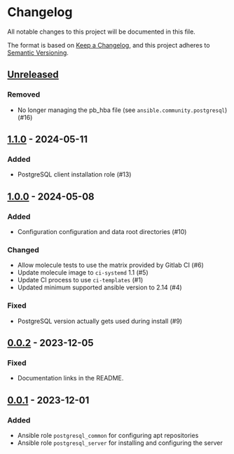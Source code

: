 # Changelog

All notable changes to this project will be documented in this file.

The format is based on [Keep a Changelog](https://keepachangelog.com/en/1.0.0/),
and this project adheres to [Semantic Versioning](https://semver.org/spec/v2.0.0.html).

## [Unreleased]

### Removed

- No longer managing the pb_hba file (see `ansible.community.postgresql`) (#16)

## [1.1.0] - 2024-05-11

### Added

- PostgreSQL client installation role (#13)

## [1.0.0] - 2024-05-08

### Added

- Configuration configuration and data root directories (#10)

### Changed

- Allow molecule tests to use the matrix provided by Gitlab CI (#6)
- Update molecule image to `ci-systemd` 1.1 (#5)
- Update CI process to use `ci-templates` (#1)
- Updated minimum supported ansible version to 2.14 (#4)

### Fixed

- PostgreSQL version actually gets used during install (#9)

## [0.0.2] - 2023-12-05

### Fixed

- Documentation links in the README.

## [0.0.1] - 2023-12-01

### Added

- Ansible role `postgresql_common` for configuring apt repositories
- Ansible role `postgresql_server` for installing and configuring the server

[unreleased]: https://git.dubzland.com/dubzland/ansible-collections/postgresql/-/compare/v1.1.0...HEAD
[1.1.0]: https://git.dubzland.com/dubzland/ansible-collections/postgresql/-/compare/v1.0.0...v1.1.0
[1.0.0]: https://git.dubzland.com/dubzland/ansible-collections/postgresql/-/compare/v0.0.2...v1.0.0
[0.0.2]: https://git.dubzland.com/dubzland/ansible-collections/postgresql/-/compare/v0.0.1...v0.0.2
[0.0.1]: https://git.dubzland.com/dubzland/ansible-collections/postgresql/-/tree/v0.0.1
